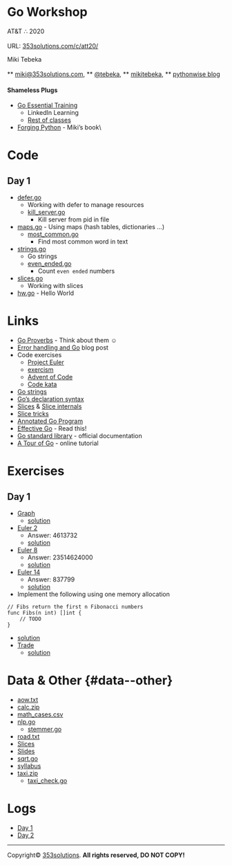 Go Workshop
===========

AT&T ∴ 2020 \
\
 URL: [353solutions.com/c/att20/](http://353solutions.com/c/att20/)

Miki Tebeka \
\
 ** [miki@353solutions.com](mailto:miki@353solutions.com), **
[@tebeka](https://twitter.com/tebeka), **
[mikitebeka](https://www.linkedin.com/in/mikitebeka/), ** [pythonwise
blog](http://pythonwise.blogspot.com/)

#### Shameless Plugs

-   [Go Essential
    Training](https://www.linkedin.com/learning/go-essential-training/)
    - LinkedIn Learning
    -   [Rest of
        classes](https://www.linkedin.com/learning/instructors/miki-tebeka)
-   [Forging Python](http://forging-python.com/) - Miki’s book\

Code
====

Day 1
-----

-   [defer.go](https://www.353solutions.com/c/att20/html/defer.go.html)
    - Working with defer to manage resources
    -   [kill\_server.go](https://www.353solutions.com/c/att20/html/kill_server.go.html)
        - Kill server from pid in file
-   [maps.go](https://www.353solutions.com/c/att20/html/map.go.html) -
    Using maps (hash tables, dictionaries …)
    -   [most\_common.go](https://www.353solutions.com/c/att20/html/most_common.go.html)
        - Find most common word in text
-   [strings.go](https://www.353solutions.com/c/att20/html/strings.go.html)
    - Go strings
    -   [even\_ended.go](https://www.353solutions.com/c/att20/html/even_ended.go.html)
        - Count `even ended` numbers
-   [slices.go](https://www.353solutions.com/c/att20/html/slices.go.html)
    - Working with slices
-   [hw.go](https://www.353solutions.com/c/att20/html/hw.go.html) -
    Hello World

Links
=====

-   [Go Proverbs](https://go-proverbs.github.io/) - Think about them ☺
-   [Error handling and
    Go](https://blog.golang.org/error-handling-and-go) blog post
-   Code exercises
    -   [Project Euler](https://projecteuler.net/archives)
    -   [exercism](https://exercism.io/)
    -   [Advent of Code](https://adventofcode.com/)
    -   [Code kata](http://codekata.com/)
-   [Go strings](https://blog.golang.org/strings)
-   [Go’s declaration
    syntax](https://blog.golang.org/gos-declaration-syntax)
-   [Slices](https://blog.golang.org/slices) & [Slice
    internals](https://blog.golang.org/go-slices-usage-and-internals)
-   [Slice tricks](https://github.com/golang/go/wiki/SliceTricks)
-   [Annotated Go Program](https://www.353solutions.com/annotated-go)
-   [Effective Go](https://golang.org/doc/effective_go.html) - Read
    this!
-   [Go standard library](https://golang.org/pkg/) - official
    documentation
-   [A Tour of Go](https://tour.golang.org/) - online tutorial

Exercises
=========

Day 1
-----

-   [Graph](https://www.353solutions.com/c/att20/graph.html)
    -   [solution](https://www.353solutions.com/c/att20/html/graph.go.html)
-   [Euler 2](https://projecteuler.net/problem=2)
    -   Answer: 4613732
    -   [solution](https://www.353solutions.com/c/att20/html/euler2.go.html)
-   [Euler 8](https://projecteuler.net/problem=8)
    -   Answer: 23514624000
    -   [solution](https://www.353solutions.com/c/att20/html/euler8.go.html)
-   [Euler 14](https://projecteuler.net/problem=14)
    -   Answer: 837799
    -   [solution](https://www.353solutions.com/c/att20/html/euler14.go.html)
-   Implement the following using one memory allocation

``` {.highlight}
// Fibs return the first n Fibonacci numbers
func Fibs(n int) []int {
    // TODO
}
```

-   [solution](https://www.353solutions.com/c/att20/html/fibs.go.html)
-   [Trade](https://www.353solutions.com/c/att20/trade.html)
    -   [solution](https://www.353solutions.com/c/att20/html/trade.go.html)

Data & Other {#data--other}
============

-   [aow.txt](https://www.353solutions.com/c/att20/data/aow.txt)
-   [calc.zip](https://www.353solutions.com/c/att20/data/calc.zip)
-   [math\_cases.csv](https://www.353solutions.com/c/att20/data/math_cases.csv)
-   [nlp.go](https://www.353solutions.com/c/att20/data/nlp.go)
    -   [stemmer.go](https://www.353solutions.com/c/att20/data/stemmer.go)
-   [road.txt](https://www.353solutions.com/c/att20/data/road.txt)
-   [Slices](https://www.353solutions.com/c/att20/slices.html)
-   [Slides](https://www.353solutions.com/c/att20/slides/index.html)
-   [sqrt.go](https://www.353solutions.com/c/att20/data/sqrt.go)
-   [syllabus](https://www.353solutions.com/c/att20/data/2day-syllabus.pdf)
-   [taxi.zip](https://www.353solutions.com/c/att20/data/taxi.zip)
    -   [taxi\_check.go](https://www.353solutions.com/c/att20/data/taxi_check.go)

Logs
====

-   [Day 1](https://www.353solutions.com/c/att20/day-1.log)
-   [Day 2](https://www.353solutions.com/c/att20/day-2.log)

* * * * *

Copyright© [353solutions](http://www.353solutions.com/). **All rights
reserved, DO NOT COPY!**
